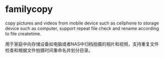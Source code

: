 # familycopy
copy pictures and videos from mobile device such as cellphone to storage device such as computer, support repeat file check and rename according to file createtime.

用于家庭中向存储设备如电脑或者NAS中归档拍摄的相片和视频，支持重复文件检查和根据文件拍摄时间重命名并划分目录。
